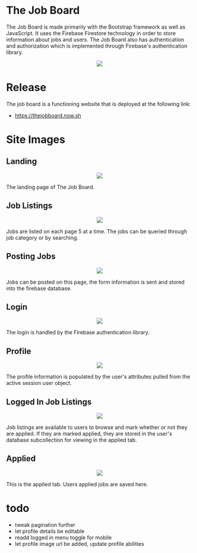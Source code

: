 # The Job Board
The Job Board is made primarily with the Bootstrap framework as well as JavaScript.  It uses the Firebase Firestore technology in order to store information about jobs and users.  The Job Board also has authentication and authorization which is implemented through Firebase's authentication library.

<p align="center">
  <img src="https://i.imgur.com/d1mVjsI.png">
</p>

# Release
The job board is a functioning website that is deployed at the following link:

- https://thejobboard.now.sh

# Site Images

## Landing
<p align="center">
  <img src="https://i.imgur.com/6Ukw5N2.jpg">
</p>
The landing page of The Job Board.

## Job Listings
<p align="center">
  <img src="https://i.imgur.com/CJ3vNUY.jpg">
</p>
Jobs are listed on each page 5 at a time.  The jobs can be queried through job category or by searching.

## Posting Jobs
<p align="center">
  <img src="https://i.imgur.com/uuCp56w.png">
</p>
Jobs can be posted on this page, the form information is sent and stored into the firebase database.

## Login
<p align="center">
  <img src="https://i.imgur.com/TEI6CXE.png">
</p>
The login is handled by the Firebase authentication library.

## Profile
<p align="center">
  <img src="https://i.imgur.com/UDnOf9y.png">
</p>
The profile information is populated by the user's attributes pulled from the active session user object.

## Logged In Job Listings
<p align="center">
  <img src="https://i.imgur.com/jFwJfWi.png">
</p>
Job listings are available to users to browse and mark whether or not they are applied.  If they are marked applied, they are stored in the user's database subcollection for viewing in the applied tab.

## Applied
<p align="center">
  <img src="https://i.imgur.com/9hReicN.png">
</p>
This is the applied tab.  Users applied jobs are saved here.

# todo
- tweak pagination further
- let profile details be editable
- readd logged in menu toggle for mobile
- let profile image url be added, update profile abilities
